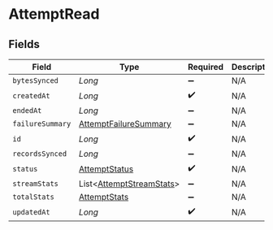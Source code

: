 # AttemptRead


## Fields

| Field                                                                 | Type                                                                  | Required                                                              | Description                                                           |
| --------------------------------------------------------------------- | --------------------------------------------------------------------- | --------------------------------------------------------------------- | --------------------------------------------------------------------- |
| `bytesSynced`                                                         | *Long*                                                                | :heavy_minus_sign:                                                    | N/A                                                                   |
| `createdAt`                                                           | *Long*                                                                | :heavy_check_mark:                                                    | N/A                                                                   |
| `endedAt`                                                             | *Long*                                                                | :heavy_minus_sign:                                                    | N/A                                                                   |
| `failureSummary`                                                      | [AttemptFailureSummary](../../models/shared/AttemptFailureSummary.md) | :heavy_minus_sign:                                                    | N/A                                                                   |
| `id`                                                                  | *Long*                                                                | :heavy_check_mark:                                                    | N/A                                                                   |
| `recordsSynced`                                                       | *Long*                                                                | :heavy_minus_sign:                                                    | N/A                                                                   |
| `status`                                                              | [AttemptStatus](../../models/shared/AttemptStatus.md)                 | :heavy_check_mark:                                                    | N/A                                                                   |
| `streamStats`                                                         | List<[AttemptStreamStats](../../models/shared/AttemptStreamStats.md)> | :heavy_minus_sign:                                                    | N/A                                                                   |
| `totalStats`                                                          | [AttemptStats](../../models/shared/AttemptStats.md)                   | :heavy_minus_sign:                                                    | N/A                                                                   |
| `updatedAt`                                                           | *Long*                                                                | :heavy_check_mark:                                                    | N/A                                                                   |